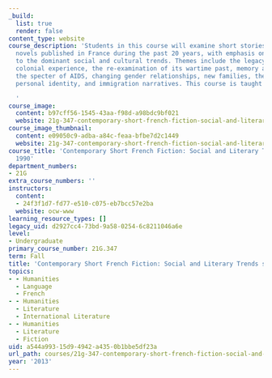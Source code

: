 ```yaml
---
_build:
  list: true
  render: false
content_type: website
course_description: 'Students in this course will examine short stories and short
  novels published in France during the past 20 years, with emphasis on texts related
  to the dominant social and cultural trends. Themes include the legacy of France''s
  colonial experience, the re-examination of its wartime past, memory and the Holocaust,
  the specter of AIDS, changing gender relationships, new families, the quest for
  personal identity, and immigration narratives. This course is taught in French.

  '
course_image:
  content: b97cff56-1545-43aa-f98d-a98bdc9bf021
  website: 21g-347-contemporary-short-french-fiction-social-and-literary-trends-since-1990-fall-2013
course_image_thumbnail:
  content: e09050c9-adba-a84c-feaa-bfbe7d2c1449
  website: 21g-347-contemporary-short-french-fiction-social-and-literary-trends-since-1990-fall-2013
course_title: 'Contemporary Short French Fiction: Social and Literary Trends since
  1990'
department_numbers:
- 21G
extra_course_numbers: ''
instructors:
  content:
  - 24f3f1d7-fd77-e510-c075-eb7bcc57e2ba
  website: ocw-www
learning_resource_types: []
legacy_uid: d2927cc4-73bd-9a58-0254-6c8211046a6e
level:
- Undergraduate
primary_course_number: 21G.347
term: Fall
title: 'Contemporary Short French Fiction: Social and Literary Trends since 1990'
topics:
- - Humanities
  - Language
  - French
- - Humanities
  - Literature
  - International Literature
- - Humanities
  - Literature
  - Fiction
uid: a544a993-15d9-4942-a435-0b1bbe5df23a
url_path: courses/21g-347-contemporary-short-french-fiction-social-and-literary-trends-since-1990-fall-2013
year: '2013'
---
```


